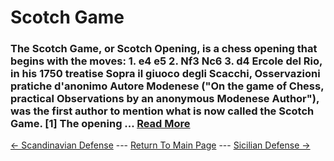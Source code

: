 # Scotch Game

### The Scotch Game, or Scotch Opening, is a chess opening that begins with the moves: 1. e4 e5 2. Nf3 Nc6 3. d4 Ercole del Rio, in his 1750 treatise Sopra il giuoco degli Scacchi, Osservazioni pratiche d'anonimo Autore Modenese ("On the game of Chess, practical Observations by an anonymous Modenese Author"), was the first author to mention what is now called the Scotch Game. [1] The opening ...  [Read More](https://en.wikipedia.org/wiki/Scotch_Game)

[<- Scandinavian Defense](ScandinavianDefense.md) --- [Return To Main Page](index.md) --- [Sicilian Defense ->](SicilianDefense.md)
